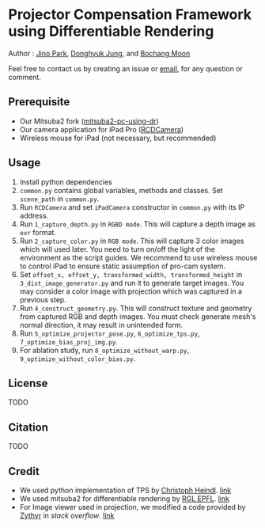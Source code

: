 # Projector Compensation Framework using Differentiable Rendering
Author : [Jino Park](https://github.com/pjessesco), [Donghyuk Jung](https://cglab.gist.ac.kr/people/), and [Bochang Moon](https://cglab.gist.ac.kr/people/bochang.html)

Feel free to contact us by creating an issue or [email](mailto:pjessesco@gmail.com), for any question or comment.

## Prerequisite
- Our Mitsuba2 fork ([mitsuba2-pc-using-dr](https://github.com/pjessesco/mitsuba2-pc-using-dr))
- Our camera application for iPad Pro ([RCDCamera](https://github.com/pjessesco/RCDCamera))
- Wireless mouse for iPad (not necessary, but recommended)

## Usage

1. Install python dependencies
2. `common.py` contains global variables, methods and classes. Set `scene_path` in `common.py`. 
3. Run `RCDCamera` and set `iPadCamera` constructor in `common.py` with its IP address.
4. Run `1_capture_depth.py` in `RGBD mode`. This will capture a depth image as `exr` format.
5. Run `2_capture_color.py` in `RGB mode`. This will capture 3 color images which will used later. You need to turn on/off the light of the environment as the script guides. We recommend to use wireless mouse to control iPad to ensure static assumption of pro-cam system.
6. Set `offset_x, offset_y, transformed_width, transformed_height` in `3_dist_image_generator.py` and run it to generate target images. You may consider a color image with projection which was captured in a previous step.
7. Run `4_construct_geometry.py`. This will construct texture and geometry from captured RGB and depth images. You must check generate mesh's normal direction, it may result in unintended form.
8. Run `5_optimize_projector_pose.py`, `6_optimize_tps.py`, `7_optimize_bias_proj_img.py`.
9. For ablation study, run `8_optimize_without_warp.py`, `9_optimize_without_color_bias.py`.

## License
TODO

## Citation
TODO

## Credit
- We used python implementation of TPS by [Christoph Heindl](https://github.com/cheind/). [link](https://github.com/cheind/py-thin-plate-spline)
- We used mitsuba2 for differentiable rendering by [RGL EPFL](https://rgl.epfl.ch/). [link](https://github.com/mitsuba-renderer/mitsuba2)
- For Image viewer used in projection, we modified a code provided by [Zythyr](https://stackoverflow.com/users/4988010/zythyr) in _stack overflow_. [link](https://stackoverflow.com/a/59539843)
